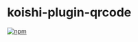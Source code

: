 # koishi-plugin-qrcode

[![npm](https://img.shields.io/npm/v/koishi-plugin-qrcode?style=flat-square)](https://www.npmjs.com/package/koishi-plugin-qrcode)


